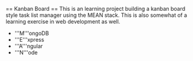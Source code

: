 == Kanban Board ==
This is an learning project building a kanban board style task list manager using the MEAN stack. This is also somewhat of a learning exercise in web development as well.

* '''M'''ongoDB
* '''E'''xpress
* '''A'''ngular
* '''N'''ode
